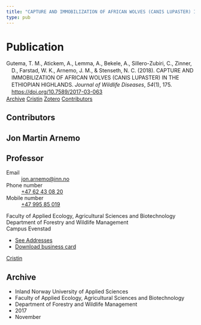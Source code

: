 ```yaml
---
title: "CAPTURE AND IMMOBILIZATION OF AFRICAN WOLVES (CANIS LUPASTER) IN THE ETHIOPIAN HIGHLANDS"
type: pub
---
```

<h1>Publication</h1>
<article id="csl-bib-container-CE4G6MKR" class="csl-bib-container">
  <div class="csl-bib-body" style="line-height: 1.35; padding-left: 1em; text-indent:-1em;">
  <div class="csl-entry">Gutema, T. M., Atickem, A., Lemma, A., Bekele, A., Sillero-Zubiri, C., Zinner, D., Farstad, W. K., Arnemo, J. M., &amp; Stenseth, N. C. (2018). CAPTURE AND IMMOBILIZATION OF AFRICAN WOLVES (CANIS LUPASTER) IN THE ETHIOPIAN HIGHLANDS. <i>Journal of Wildlife Diseases</i>, <i>54</i>(1), 175. <a href="https://doi.org/10.7589/2017-03-063">https://doi.org/10.7589/2017-03-063</a></div>
</div>
  <div class="csl-bib-buttons">
    <a href="#taxonomy-article-CE4G6MKR" class="csl-bib-button">Archive</a>
    <a href="https://app.cristin.no/results/show.jsf?id=1511698" alt="Cristin URL" class="csl-bib-button">Cristin</a>
    <a href="http://zotero.org/groups/5022929/items/CE4G6MKR" alt="Zotero URL" class="csl-bib-button">Zotero</a>
    <a href="#contributors-article-CE4G6MKR" class="csl-bib-button">Contributors</a>
  </div>
  <div id="csl-bib-meta-container-CE4G6MKR"></div>
</article>
<div id="csl-bib-meta-CE4G6MKR" class="csl-bib-meta">
  <article id="contributors-article-CE4G6MKR" class="contributors-article">
    <h1>Contributors</h1>
    <div class="personas">
<div class="vrtx-hinn-person-card">
<div class="photo">
<i class="lar la-user-circle missing-person"></i>
</div>
<div class="info">
<hgroup><h1>Jon Martin Arnemo</h1>
<h2>Professor</h2>
</hgroup><dl>
<dt>Email</dt>
<dd>
<a href="mailto:jon.arnemo@inn.no">jon.arnemo@inn.no</a>
</dd>
<dt>Phone number</dt>
<dd><a href="tel:+4762430820">
+47 62 43 08 20
</a></dd>
<dt>Mobile number</dt>
<dd><a href="tel:+4799585019">
+47 995 85 019
</a></dd>
</dl>
<p>
Faculty of Applied Ecology, Agricultural Sciences and Biotechnology<br>
Department of Forestry and Wildlife Management<br>
Campus Evenstad
</p>
<ul class="vrtx-hinn-links">
<li><a href="https://www.inn.no/english/find-an-employee/jon-arnemo.html#vrtx-hinn-addresses">See Addresses</a></li>
<li><a href="https://www.inn.no/english/find-an-employee/jon-arnemo.html?vrtx=vcf">Download business card</a></li>
</ul>
</div>
</div>
<a href="https://app.cristin.no/persons/show.jsf?id=328246" alt="Cristin URL" class="personas-cristin">Cristin</a>
</div>
  </article>
  <article id="taxonomy-article-CE4G6MKR" class="taxonomy-article">
    <h1>Archive</h1>
    <ul>
      <li>Inland Norway University of Applied Sciences</li>
      <li>Faculty of Applied Ecology, Agricultural Sciences and Biotechnology</li>
      <li>Department of Forestry and Wildlife Management</li>
      <li>2017</li>
      <li>November</li>
    </ul>
  </article>
</div>
